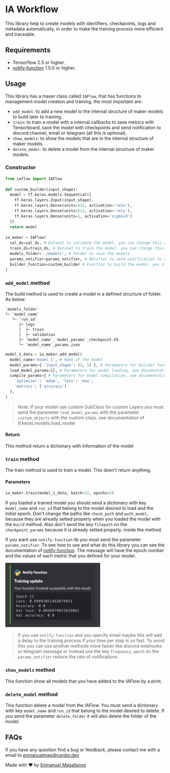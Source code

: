 # IA Workflow
This library help to create models with identifiers, checkpoints, logs and metadata automatically, in order to make the training process more efficient and traceable.

## Requirements

- Tensorflow 2.5 or higher.
- [notify-function](https://pypi.org/project/notify-function/#description) 1.5.0 or higher.

## Usage

This library has a maser class called `IAFlow`, that has functions to management model creation and training, the most important are:
 - `add_model`: to add a new model to the internal structure of maker models to build later to training.
 - `train`: to train a model with a internal callbacks to save metrics with Tensorboard, save the model with checkpoints and send notification to discord channel, email or telegram (all this is optional).
 - `show_models`: to show the models that are in the internal structure of maker models.
 - `delete_model`: to delete a model from the internal structure of maker models.

### Constructor

```python
from iaflow import IAFlow

def custom_builder(input_shape):
  model = tf.keras.models.Sequential([
    tf.keras.layers.Input(input_shape),
    tf.keras.layers.Dense(units=512, activation='relu'),
    tf.keras.layers.Dense(units=512, activation='relu'),
    tf.keras.layers.Dense(units=1, activation='sigmoid')
  ])
  return model

ia_maker = IAFlow(
  val_ds=val_ds, # Dataset to validate the model, you can change this when call `train` method
  train_ds=train_ds, # Dataset to train the model, you can change this when call `train` method
  models_folder='./models', # Folder to save the models
  params_notifier=params_notifier, # Notifier to send notification to discord channel, email or telegram (all this is optional)
  builder_function=custom_builder # Function to build the model, you can change this when call `train` method
)
```

### `add_model` method
The build method is used to create a model in a defined structure of folder. As below:

```
`models_folder`
└─ `model_name`
   └─ `run_id`
      ├─ logs                               
      │  ├─ train
      │  ├─ validation
      ├─ `model_name`_`model_params`_checkpoint.h5
      └─ `model_name`_params.json
```

```python
model_1_data = ia_maker.add_model(
  model_name='model_1', # Name of the model
  model_params={ 'input_shape': (2, 1) }, # Parameters for builder function
  load_model_params={}, # Parameters for model loading, see documentation of tf.keras.models.load_model
  compile_params={ # Parameters for model compilation, see documentation tf.keras.Models.compile
    'optimizer': 'adam', 'loss': 'mse',
    'metrics': ['accuracy']
  },
)
```

> Note: If your model use custom SubClass for custom Layers you must send the parameter `load_model_params` with the parameter `custom_objects` with the custom class. see documentation of tf.keras.models.load_model

#### Return
This method return a dictionary with information of the model


### `train` method

The train method is used to train a model. This doen't return anything.

#### Parameters

```python
ia_maker.train(model_1_data, batch=32, epochs=5)
```

If you loaded a trained model you should send a dictionary with key `model_name` and `run_id` that belong to the model desired to load and the initial epoch. Don't change the paths like `check_path` and `path_model`, because they are already setted properly when you loaded the model with the `build` method. Also don't send the key `filepath` on the `checkpoint_params` because it is already setted properly. inside the method.

If you want use `notify-function` lib you must send the parameter `params_notifier`. To see how to use and what do this library you can see the documentation of [notify-function](https://pypi.org/project/notify-function/#description). The message will have the epoch number and the values of each metric that you defined for your model.


<img src="assets/message.png" alt="Message example" width="300"/>


> If you use `notify-function` and you specify email maybe this will add a delay to the training process if your time per step is so fast. To avoid this you can use another methods more faster like discord webhooks or telegram message or instead use the key `frequency_epoch` on the `params_notifier` reduce the rate of notifications.

### `show_models` method
This function show all models that you have added to the IAFlow by a print.

### `delete_model` method
This function delete a model from the IAFlow. You must send a dictionary with key `model_name` and `run_id` that belong to the model desired to delete. If you send the parameter `delete_folder` it will also delete the folder of the model.

## FAQs

If you have any question find a bug or feedback, please contact me with a email to [enmanuelmag@cardor.dev](mailto:enmanuelmag@cardor.dev)

Made with ❤️ by [Enmanuel Magallanes](https://cardor.dev)
